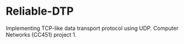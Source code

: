 # Reliable-DTP
Implementing TCP-like data transport protocol using UDP.
Computer Networks (CC451) project 1.
